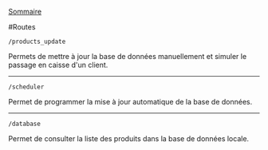 [Sommaire](https://ursi-2020.github.io/Documentation/)

#Routes

`/products_update`

Permets de mettre à jour la base de données manuellement et simuler le passage en caisse d'un client.

---

`/scheduler`

Permet de programmer la mise à jour automatique de la base de données.

---

`/database`

Permet de consulter la liste des produits dans la base de données locale.